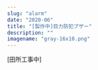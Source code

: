 ```yaml
---
slug: "alarm"
date: "2020-06"
title: "[製作中]目力防犯ブザー"
description: ""
imagename: "gray-16x10.png"
---
```

[田所工事中]
